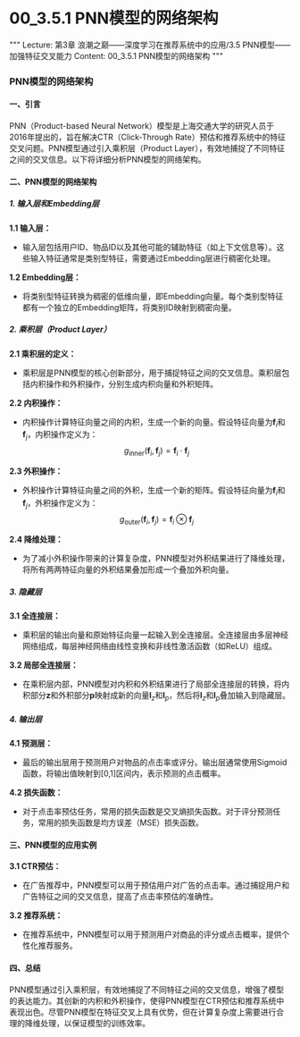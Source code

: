 # 00_3.5.1 PNN模型的网络架构

"""
Lecture: 第3章 浪潮之巅——深度学习在推荐系统中的应用/3.5 PNN模型——加强特征交叉能力
Content: 00_3.5.1 PNN模型的网络架构
"""

### PNN模型的网络架构

#### 一、引言

PNN（Product-based Neural Network）模型是上海交通大学的研究人员于2016年提出的，旨在解决CTR（Click-Through Rate）预估和推荐系统中的特征交叉问题。PNN模型通过引入乘积层（Product Layer），有效地捕捉了不同特征之间的交叉信息。以下将详细分析PNN模型的网络架构。

#### 二、PNN模型的网络架构

##### 1. 输入层和Embedding层

**1.1 输入层：**
- 输入层包括用户ID、物品ID以及其他可能的辅助特征（如上下文信息等）。这些输入特征通常是类别型特征，需要通过Embedding层进行稠密化处理。

**1.2 Embedding层：**
- 将类别型特征转换为稠密的低维向量，即Embedding向量。每个类别型特征都有一个独立的Embedding矩阵，将类别ID映射到稠密向量。

##### 2. 乘积层（Product Layer）

**2.1 乘积层的定义：**
- 乘积层是PNN模型的核心创新部分，用于捕捉特征之间的交叉信息。乘积层包括内积操作和外积操作，分别生成内积向量和外积矩阵。

**2.2 内积操作：**
- 内积操作计算特征向量之间的内积，生成一个新的向量。假设特征向量为$\mathbf{f}_i$和$\mathbf{f}_j$，内积操作定义为：$$ g_{\text{inner}}(\mathbf{f}_i, \mathbf{f}_j) = \mathbf{f}_i \cdot \mathbf{f}_j $$

**2.3 外积操作：**
- 外积操作计算特征向量之间的外积，生成一个新的矩阵。假设特征向量为$\mathbf{f}_i$和$\mathbf{f}_j$，外积操作定义为：$$ g_{\text{outer}}(\mathbf{f}_i, \mathbf{f}_j) = \mathbf{f}_i \otimes \mathbf{f}_j $$

**2.4 降维处理：**
- 为了减小外积操作带来的计算复杂度，PNN模型对外积结果进行了降维处理，将所有两两特征向量的外积结果叠加形成一个叠加外积向量。

##### 3. 隐藏层

**3.1 全连接层：**
- 乘积层的输出向量和原始特征向量一起输入到全连接层。全连接层由多层神经网络组成，每层神经网络由线性变换和非线性激活函数（如ReLU）组成。

**3.2 局部全连接层：**
- 在乘积层内部，PNN模型对内积和外积结果进行了局部全连接层的转换，将内积部分$\mathbf{z}$和外积部分$\mathbf{p}$映射成新的向量$\mathbf{l}_z$和$\mathbf{l}_p$，然后将$\mathbf{l}_z$和$\mathbf{l}_p$叠加输入到隐藏层。

##### 4. 输出层

**4.1 预测层：**
- 最后的输出层用于预测用户对物品的点击率或评分。输出层通常使用Sigmoid函数，将输出值映射到[0,1]区间内，表示预测的点击概率。

**4.2 损失函数：**
- 对于点击率预估任务，常用的损失函数是交叉熵损失函数。对于评分预测任务，常用的损失函数是均方误差（MSE）损失函数。

#### 三、PNN模型的应用实例

**3.1 CTR预估：**
- 在广告推荐中，PNN模型可以用于预估用户对广告的点击率。通过捕捉用户和广告特征之间的交叉信息，提高了点击率预估的准确性。

**3.2 推荐系统：**
- 在推荐系统中，PNN模型可以用于预测用户对商品的评分或点击概率，提供个性化推荐服务。

#### 四、总结

PNN模型通过引入乘积层，有效地捕捉了不同特征之间的交叉信息，增强了模型的表达能力。其创新的内积和外积操作，使得PNN模型在CTR预估和推荐系统中表现出色。尽管PNN模型在特征交叉上具有优势，但在计算复杂度上需要进行合理的降维处理，以保证模型的训练效率。
